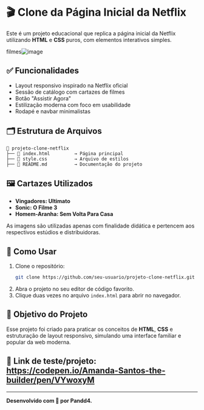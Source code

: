 # 🎬 Clone da Página Inicial da Netflix

Este é um projeto educacional que replica a página inicial da Netflix utilizando **HTML** e **CSS** puros, com elementos interativos simples.

filmes![image](https://github.com/user-attachments/assets/7a1686bb-863c-4c24-bc3e-21ba1782f253)



## ✅ Funcionalidades

- Layout responsivo inspirado na Netflix oficial
- Sessão de catálogo com cartazes de filmes
- Botão "Assistir Agora"
- Estilização moderna com foco em usabilidade
- Rodapé e navbar minimalistas

## 🗂️ Estrutura de Arquivos

```
📁 projeto-clone-netflix
├── 📄 index.html         → Página principal
├── 🎨 style.css          → Arquivo de estilos
├── 📘 README.md          → Documentação do projeto
```

## 🖼️ Cartazes Utilizados

- **Vingadores: Ultimato**
- **Sonic: O Filme 3**
- **Homem-Aranha: Sem Volta Para Casa**

As imagens são utilizadas apenas com finalidade didática e pertencem aos respectivos estúdios e distribuidoras.

## 🚀 Como Usar

1. Clone o repositório:
   ```bash
   git clone https://github.com/seu-usuario/projeto-clone-netflix.git
   ```
2. Abra o projeto no seu editor de código favorito.
3. Clique duas vezes no arquivo `index.html` para abrir no navegador.

## 🎯 Objetivo do Projeto

Esse projeto foi criado para praticar os conceitos de **HTML**, **CSS** e estruturação de layout responsivo, simulando uma interface familiar e popular da web moderna.

## 📎 Link de teste/projeto: https://codepen.io/Amanda-Santos-the-builder/pen/VYwoxyM
---

**Desenvolvido com 🤍 por Pandd4.**

```

